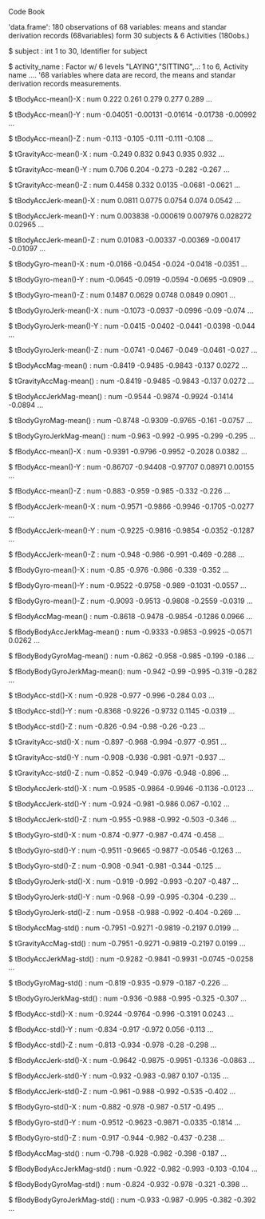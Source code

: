 Code Book

'data.frame':	180 observations of  68 variables: means and standar derivation records (68variables) form 30 subjects & 6 Activities (180obs.) 
 
$ subject                    : int  1 to 30, Identifier for subject
 
$ activity_name              : Factor w/ 6 levels "LAYING","SITTING",..: 1 to 6, Activity name
 ....
 '68 variables where data are record, the means and standar derivation records measurements.
 
$ tBodyAcc-mean()-X          : num  0.222 0.261 0.279 0.277 0.289 ...
 
$ tBodyAcc-mean()-Y          : num  -0.04051 -0.00131 -0.01614 -0.01738 -0.00992 ...
 
$ tBodyAcc-mean()-Z          : num  -0.113 -0.105 -0.111 -0.111 -0.108 ...
 
$ tGravityAcc-mean()-X       : num  -0.249 0.832 0.943 0.935 0.932 ...
 
$ tGravityAcc-mean()-Y       : num  0.706 0.204 -0.273 -0.282 -0.267 ...
 
$ tGravityAcc-mean()-Z       : num  0.4458 0.332 0.0135 -0.0681 -0.0621 ...
 
$ tBodyAccJerk-mean()-X      : num  0.0811 0.0775 0.0754 0.074 0.0542 ...
 
$ tBodyAccJerk-mean()-Y      : num  0.003838 -0.000619 0.007976 0.028272 0.02965 ...
 
$ tBodyAccJerk-mean()-Z      : num  0.01083 -0.00337 -0.00369 -0.00417 -0.01097 ...
 
$ tBodyGyro-mean()-X         : num  -0.0166 -0.0454 -0.024 -0.0418 -0.0351 ...
 
$ tBodyGyro-mean()-Y         : num  -0.0645 -0.0919 -0.0594 -0.0695 -0.0909 ...
 
$ tBodyGyro-mean()-Z         : num  0.1487 0.0629 0.0748 0.0849 0.0901 ...
 
$ tBodyGyroJerk-mean()-X     : num  -0.1073 -0.0937 -0.0996 -0.09 -0.074 ...
 
$ tBodyGyroJerk-mean()-Y     : num  -0.0415 -0.0402 -0.0441 -0.0398 -0.044 ...
 
$ tBodyGyroJerk-mean()-Z     : num  -0.0741 -0.0467 -0.049 -0.0461 -0.027 ...
 
$ tBodyAccMag-mean()         : num  -0.8419 -0.9485 -0.9843 -0.137 0.0272 ...
 
$ tGravityAccMag-mean()      : num  -0.8419 -0.9485 -0.9843 -0.137 0.0272 ...
 
$ tBodyAccJerkMag-mean()     : num  -0.9544 -0.9874 -0.9924 -0.1414 -0.0894 ...
 
$ tBodyGyroMag-mean()        : num  -0.8748 -0.9309 -0.9765 -0.161 -0.0757 ...
 
$ tBodyGyroJerkMag-mean()    : num  -0.963 -0.992 -0.995 -0.299 -0.295 ...
 
$ fBodyAcc-mean()-X          : num  -0.9391 -0.9796 -0.9952 -0.2028 0.0382 ...
 
$ fBodyAcc-mean()-Y          : num  -0.86707 -0.94408 -0.97707 0.08971 0.00155 ...
 
$ fBodyAcc-mean()-Z          : num  -0.883 -0.959 -0.985 -0.332 -0.226 ...
 
$ fBodyAccJerk-mean()-X      : num  -0.9571 -0.9866 -0.9946 -0.1705 -0.0277 ...

$ fBodyAccJerk-mean()-Y      : num  -0.9225 -0.9816 -0.9854 -0.0352 -0.1287 ...
 
$ fBodyAccJerk-mean()-Z      : num  -0.948 -0.986 -0.991 -0.469 -0.288 ...
 
$ fBodyGyro-mean()-X         : num  -0.85 -0.976 -0.986 -0.339 -0.352 ...
 
$ fBodyGyro-mean()-Y         : num  -0.9522 -0.9758 -0.989 -0.1031 -0.0557 ...
 
$ fBodyGyro-mean()-Z         : num  -0.9093 -0.9513 -0.9808 -0.2559 -0.0319 ...
 
$ fBodyAccMag-mean()         : num  -0.8618 -0.9478 -0.9854 -0.1286 0.0966 ...
 
$ fBodyBodyAccJerkMag-mean() : num  -0.9333 -0.9853 -0.9925 -0.0571 0.0262 ...
 
$ fBodyBodyGyroMag-mean()    : num  -0.862 -0.958 -0.985 -0.199 -0.186 ...
 
$ fBodyBodyGyroJerkMag-mean(): num  -0.942 -0.99 -0.995 -0.319 -0.282 ...
 
$ tBodyAcc-std()-X           : num  -0.928 -0.977 -0.996 -0.284 0.03 ...
 
$ tBodyAcc-std()-Y           : num  -0.8368 -0.9226 -0.9732 0.1145 -0.0319 ...
 
$ tBodyAcc-std()-Z           : num  -0.826 -0.94 -0.98 -0.26 -0.23 ...
 
$ tGravityAcc-std()-X        : num  -0.897 -0.968 -0.994 -0.977 -0.951 ...
 
$ tGravityAcc-std()-Y        : num  -0.908 -0.936 -0.981 -0.971 -0.937 ...
 
$ tGravityAcc-std()-Z        : num  -0.852 -0.949 -0.976 -0.948 -0.896 ...
 
$ tBodyAccJerk-std()-X       : num  -0.9585 -0.9864 -0.9946 -0.1136 -0.0123 ...

$ tBodyAccJerk-std()-Y       : num  -0.924 -0.981 -0.986 0.067 -0.102 ...
 
$ tBodyAccJerk-std()-Z       : num  -0.955 -0.988 -0.992 -0.503 -0.346 ...
 
$ tBodyGyro-std()-X          : num  -0.874 -0.977 -0.987 -0.474 -0.458 ...
 
$ tBodyGyro-std()-Y          : num  -0.9511 -0.9665 -0.9877 -0.0546 -0.1263 ...

$ tBodyGyro-std()-Z          : num  -0.908 -0.941 -0.981 -0.344 -0.125 ...

$ tBodyGyroJerk-std()-X      : num  -0.919 -0.992 -0.993 -0.207 -0.487 ...

$ tBodyGyroJerk-std()-Y      : num  -0.968 -0.99 -0.995 -0.304 -0.239 ...

$ tBodyGyroJerk-std()-Z      : num  -0.958 -0.988 -0.992 -0.404 -0.269 ...

$ tBodyAccMag-std()          : num  -0.7951 -0.9271 -0.9819 -0.2197 0.0199 ...

$ tGravityAccMag-std()       : num  -0.7951 -0.9271 -0.9819 -0.2197 0.0199 ...

$ tBodyAccJerkMag-std()      : num  -0.9282 -0.9841 -0.9931 -0.0745 -0.0258 ...

$ tBodyGyroMag-std()         : num  -0.819 -0.935 -0.979 -0.187 -0.226 ...

$ tBodyGyroJerkMag-std()     : num  -0.936 -0.988 -0.995 -0.325 -0.307 ...

$ fBodyAcc-std()-X           : num  -0.9244 -0.9764 -0.996 -0.3191 0.0243 ...

$ fBodyAcc-std()-Y           : num  -0.834 -0.917 -0.972 0.056 -0.113 ...

$ fBodyAcc-std()-Z           : num  -0.813 -0.934 -0.978 -0.28 -0.298 ...

$ fBodyAccJerk-std()-X       : num  -0.9642 -0.9875 -0.9951 -0.1336 -0.0863 ...

$ fBodyAccJerk-std()-Y       : num  -0.932 -0.983 -0.987 0.107 -0.135 ...

$ fBodyAccJerk-std()-Z       : num  -0.961 -0.988 -0.992 -0.535 -0.402 ...

$ fBodyGyro-std()-X          : num  -0.882 -0.978 -0.987 -0.517 -0.495 ...

$ fBodyGyro-std()-Y          : num  -0.9512 -0.9623 -0.9871 -0.0335 -0.1814 ...

$ fBodyGyro-std()-Z          : num  -0.917 -0.944 -0.982 -0.437 -0.238 ...

$ fBodyAccMag-std()          : num  -0.798 -0.928 -0.982 -0.398 -0.187 ...

$ fBodyBodyAccJerkMag-std()  : num  -0.922 -0.982 -0.993 -0.103 -0.104 ...

$ fBodyBodyGyroMag-std()     : num  -0.824 -0.932 -0.978 -0.321 -0.398 ...

$ fBodyBodyGyroJerkMag-std() : num  -0.933 -0.987 -0.995 -0.382 -0.392 ...
